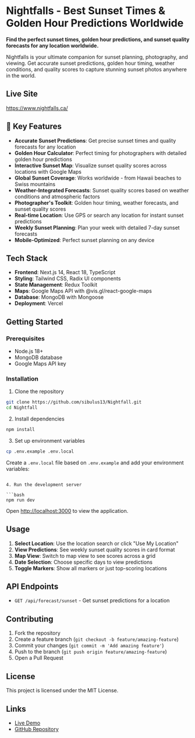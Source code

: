 # Nightfalls - Best Sunset Times & Golden Hour Predictions Worldwide

**Find the perfect sunset times, golden hour predictions, and sunset quality forecasts for any location worldwide.**

Nightfalls is your ultimate companion for sunset planning, photography, and viewing. Get accurate sunset predictions, golden hour timing, weather conditions, and quality scores to capture stunning sunset photos anywhere in the world.

## Live Site

https://www.nightfalls.ca/

## 🌅 Key Features

- **Accurate Sunset Predictions**: Get precise sunset times and quality forecasts for any location
- **Golden Hour Calculator**: Perfect timing for photographers with detailed golden hour predictions
- **Interactive Sunset Map**: Visualize sunset quality scores across locations with Google Maps
- **Global Sunset Coverage**: Works worldwide - from Hawaii beaches to Swiss mountains
- **Weather-Integrated Forecasts**: Sunset quality scores based on weather conditions and atmospheric factors
- **Photographer's Toolkit**: Golden hour timing, weather forecasts, and sunset quality scores
- **Real-time Location**: Use GPS or search any location for instant sunset predictions
- **Weekly Sunset Planning**: Plan your week with detailed 7-day sunset forecasts
- **Mobile-Optimized**: Perfect sunset planning on any device

## Tech Stack

- **Frontend**: Next.js 14, React 18, TypeScript
- **Styling**: Tailwind CSS, Radix UI components
- **State Management**: Redux Toolkit
- **Maps**: Google Maps API with @vis.gl/react-google-maps
- **Database**: MongoDB with Mongoose
- **Deployment**: Vercel

## Getting Started

### Prerequisites

- Node.js 18+
- MongoDB database
- Google Maps API key

### Installation

1. Clone the repository

```bash
git clone https://github.com/sibulus13/Nightfall.git
cd Nightfall
```

2. Install dependencies

```bash
npm install
```

3. Set up environment variables

```bash
cp .env.example .env.local
```

Create a `.env.local` file based on `.env.example` and add your environment variables:

````

4. Run the development server

```bash
npm run dev
````

Open [http://localhost:3000](http://localhost:3000) to view the application.

## Usage

1. **Select Location**: Use the location search or click "Use My Location"
2. **View Predictions**: See weekly sunset quality scores in card format
3. **Map View**: Switch to map view to see scores across a grid
4. **Date Selection**: Choose specific days to view predictions
5. **Toggle Markers**: Show all markers or just top-scoring locations

## API Endpoints

- `GET /api/forecast/sunset` - Get sunset predictions for a location

## Contributing

1. Fork the repository
2. Create a feature branch (`git checkout -b feature/amazing-feature`)
3. Commit your changes (`git commit -m 'Add amazing feature'`)
4. Push to the branch (`git push origin feature/amazing-feature`)
5. Open a Pull Request

## License

This project is licensed under the MIT License.

## Links

- [Live Demo](https://nightfall-nine.vercel.app)
- [GitHub Repository](https://github.com/sibulus13/Nightfall)
